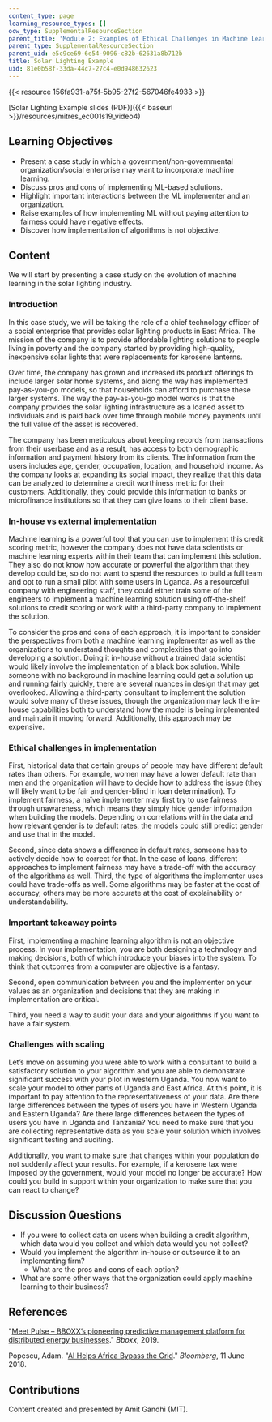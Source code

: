 ```yaml
---
content_type: page
learning_resource_types: []
ocw_type: SupplementalResourceSection
parent_title: 'Module 2: Examples of Ethical Challenges in Machine Learning'
parent_type: SupplementalResourceSection
parent_uid: e5c9ce69-6e54-9096-c82b-62631a8b712b
title: Solar Lighting Example
uid: 81e0b58f-33da-44c7-27c4-e0d948632623
---
```


{{< resource 156fa931-a75f-5b95-27f2-567046fe4933 >}}

[Solar Lighting Example slides (PDF)]({{< baseurl >}}/resources/mitres_ec001s19_video4)

Learning Objectives
-------------------

*   Present a case study in which a government/non-governmental organization/social enterprise may want to incorporate machine learning.
*   Discuss pros and cons of implementing ML-based solutions.
*   Highlight important interactions between the ML implementer and an organization.
*   Raise examples of how implementing ML without paying attention to fairness could have negative effects.
*   Discover how implementation of algorithms is not objective.

Content
-------

We will start by presenting a case study on the evolution of machine learning in the solar lighting industry.

### Introduction

In this case study, we will be taking the role of a chief technology officer of a social enterprise that provides solar lighting products in East Africa. The mission of the company is to provide affordable lighting solutions to people living in poverty and the company started by providing high-quality, inexpensive solar lights that were replacements for kerosene lanterns.

Over time, the company has grown and increased its product offerings to include larger solar home systems, and along the way has implemented pay-as-you-go models, so that households can afford to purchase these larger systems. The way the pay-as-you-go model works is that the company provides the solar lighting infrastructure as a loaned asset to individuals and is paid back over time through mobile money payments until the full value of the asset is recovered.

The company has been meticulous about keeping records from transactions from their userbase and as a result, has access to both demographic information and payment history from its clients. The information from the users includes age, gender, occupation, location, and household income. As the company looks at expanding its social impact, they realize that this data can be analyzed to determine a credit worthiness metric for their customers. Additionally, they could provide this information to banks or microfinance institutions so that they can give loans to their client base.

### In-house vs external implementation

Machine learning is a powerful tool that you can use to implement this credit scoring metric, however the company does not have data scientists or machine learning experts within their team that can implement this solution. They also do not know how accurate or powerful the algorithm that they develop could be, so do not want to spend the resources to build a full team and opt to run a small pilot with some users in Uganda. As a resourceful company with engineering staff, they could either train some of the engineers to implement a machine learning solution using off-the-shelf solutions to credit scoring or work with a third-party company to implement the solution.

To consider the pros and cons of each approach, it is important to consider the perspectives from both a machine learning implementer as well as the organizations to understand thoughts and complexities that go into developing a solution. Doing it in-house without a trained data scientist would likely involve the implementation of a black box solution. While someone with no background in machine learning could get a solution up and running fairly quickly, there are several nuances in design that may get overlooked. Allowing a third-party consultant to implement the solution would solve many of these issues, though the organization may lack the in-house capabilities both to understand how the model is being implemented and maintain it moving forward. Additionally, this approach may be expensive.

### Ethical challenges in implementation

First, historical data that certain groups of people may have different default rates than others. For example, women may have a lower default rate than men and the organization will have to decide how to address the issue (they will likely want to be fair and gender-blind in loan determination). To implement fairness, a naïve implementer may first try to use fairness through unawareness, which means they simply hide gender information when building the models. Depending on correlations within the data and how relevant gender is to default rates, the models could still predict gender and use that in the model.

Second, since data shows a difference in default rates, someone has to actively decide how to correct for that. In the case of loans, different approaches to implement fairness may have a trade-off with the accuracy of the algorithms as well. Third, the type of algorithms the implementer uses could have trade-offs as well. Some algorithms may be faster at the cost of accuracy, others may be more accurate at the cost of explainability or understandability.

### Important takeaway points

First, implementing a machine learning algorithm is not an objective process. In your implementation, you are both designing a technology and making decisions, both of which introduce your biases into the system. To think that outcomes from a computer are objective is a fantasy.

Second, open communication between you and the implementer on your values as an organization and decisions that they are making in implementation are critical.

Third, you need a way to audit your data and your algorithms if you want to have a fair system.

### Challenges with scaling

Let’s move on assuming you were able to work with a consultant to build a satisfactory solution to your algorithm and you are able to demonstrate significant success with your pilot in western Uganda. You now want to scale your model to other parts of Uganda and East Africa. At this point, it is important to pay attention to the representativeness of your data. Are there large differences between the types of users you have in Western Uganda and Eastern Uganda? Are there large differences between the types of users you have in Uganda and Tanzania? You need to make sure that you are collecting representative data as you scale your solution which involves significant testing and auditing.

Additionally, you want to make sure that changes within your population do not suddenly affect your results. For example, if a kerosene tax were imposed by the government, would your model no longer be accurate? How could you build in support within your organization to make sure that you can react to change?

Discussion Questions
--------------------

*   If you were to collect data on users when building a credit algorithm, which data would you collect and which data would you not collect?
*   Would you implement the algorithm in-house or outsource it to an implementing firm?
    *   What are the pros and cons of each option?
*   What are some other ways that the organization could apply machine learning to their business?

References
----------

"[Meet Pulse – BBOXX’s pioneering predictive management platform for distributed energy businesses](https://www.bboxx.com/news/launch-of-bboxx-pulse/)." _Bboxx_, 2019.

Popescu, Adam. "[AI Helps Africa Bypass the Grid](https://www.bloomberg.com/news/articles/2018-06-11/ai-helps-africa-bypass-the-grid)." _Bloomberg_, 11 June 2018. 

Contributions
-------------

Content created and presented by Amit Gandhi (MIT).